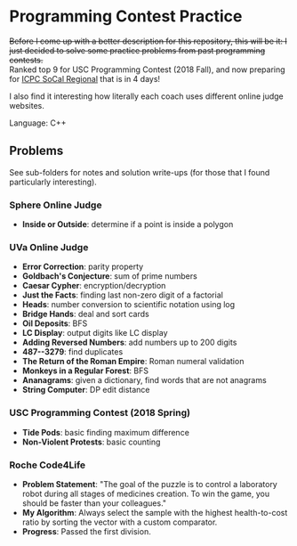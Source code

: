 # Programming Contest Practice

~~Before I come up with a better description for this repository, this will
be it: I just decided to solve some practice problems from past programming
contests.~~  
Ranked top 9 for USC Programming Contest (2018 Fall), and now preparing for
[ICPC SoCal Regional](http://socalcontest.org/current/index.shtml 
"SoCal Region ICPC") that is in 4 days!

I also find it interesting how literally each coach uses different online judge
websites.

Language: C++  

## Problems 
See sub-folders for notes and solution write-ups (for those that I found
particularly interesting). 

### Sphere Online Judge
- __Inside or Outside__: determine if a point is inside a polygon

### UVa Online Judge
- __Error Correction__: parity property
- __Goldbach's Conjecture__: sum of prime numbers
- __Caesar Cypher__: encryption/decryption
- __Just the Facts__: finding last non-zero digit of a factorial
- __Heads__: number conversion to scientific notation using log
- __Bridge Hands__: deal and sort cards
- __Oil Deposits__: BFS
- __LC Display__: output digits like LC display 
- __Adding Reversed Numbers__: add numbers up to 200 digits
- __487--3279__: find duplicates
- __The Return of the Roman Empire__: Roman numeral validation
- __Monkeys in a Regular Forest__: BFS
- __Ananagrams__: given a dictionary, find words that are not anagrams
- __String Computer__: DP edit distance

### USC Programming Contest (2018 Spring)
- __Tide Pods__: basic finding maximum difference
- __Non-Violent Protests__: basic counting

### Roche Code4Life
- __Problem Statement__: "The goal of the puzzle is to control a laboratory
robot during all stages of medicines creation. To win the game, you should be
faster than your colleagues."
- __My Algorithm__: Always select the sample with the highest health-to-cost
ratio by sorting the vector with a custom comparator.
- __Progress__: Passed the first division.
